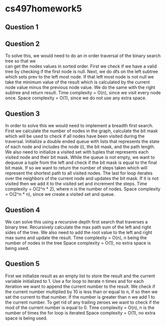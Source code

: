 # cs497homework5

## Question 1


## Question 2
To solve this, we would need to do an in order traversal of the binary search tree so that we  
can get the nodes values in sorted order. First we check if we have a valid tree by checking if the first node is null. Next, we do dfs on the left subtree which sets prev to the left most node. If that left most node is not null we take the minimum value of the result which is calculated by the current node value minus the previous node value. We do the same with the right subtree and return result.
Time complexity = O(n), since we visit every node once. 
Space complexity = O(1), since we do not use any extra space.

## Question 3
In order to solve this we would need to implement a breadth first search. First we calculate the number of nodes in the graph, calculate the bit mask which will be used to check if all nodes have been visited during the traversal. Initialize a double ended queue with lists that represents the state of each node and includes the node (i), the bit mask, and the path length. We also need to initialize a visited set with tuples that represents each visited node and their bit mask. While the queue is not empty, we want to dequeue a tuple from the left and check if the bit mask is equal to the final bit mask. If so we want to return the number of steps taken which will represent the shortest path to all visited nodes. The last for loop iterates over the neighbors of the current node and updates the bit mask. If it is not visited then we add it to the visited set and increment the steps. 
Time complexity = O(2^n * 2), where n is the number of nodes. 
Space complexity = O(2^n * n), since we create a visited set and queue.

## Question 4
We can solve this using a recursive depth first search that traverses a binary tree. Recursively calculate the max path sum of the left and right sides of the tree. We also need to add the root value to the left and right max sums and update the result.
Time complexity = O(n), n being the number of nodes in the tree
Space complexity = O(1), no extra space is being used.

## Question 5
First we initialize result as an empty list to store the result and the current variable initialized to 1.
Use a for loop to iterate n times and for each iteration we want to append the current number to the result. We check if the current number multiplied by 10 is less than or equal to n, if so then we set the current to that number. If the number is greater than n we add 1 to the current number. To get rid of any trailing zeroes we want to check if the mod of the current number is equal to 0.
Time complexity = O(n), n is the number of times the for loop is iterated
Space complexity = O(1), no extra space is being used.